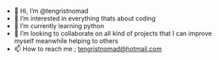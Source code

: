 - 👋 Hi, I’m @tengristnomad
- 👀 I’m interested in everything thats about coding
- 🌱 I’m currently learning python
- 💞️ I’m looking to collaborate on all kind of projects that I can improve myself meanwhile helping to others
- 📫 How to reach me ; tengristnomad@hotmail.com

<!---
tengristnomad/tengristnomad is a ✨ special ✨ repository because its `README.md` (this file) appears on your GitHub profile.
You can click the Preview link to take a look at your changes.
--->

